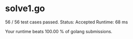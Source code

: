 # solve1.go

56 / 56 test cases passed.
Status: Accepted
Runtime: 68 ms

Your runtime beats 100.00 % of golang submissions.

